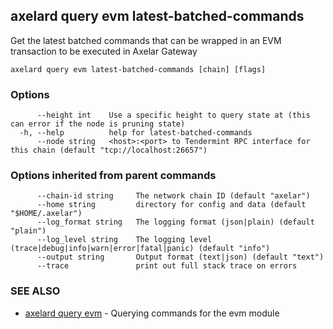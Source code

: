 ## axelard query evm latest-batched-commands

Get the latest batched commands that can be wrapped in an EVM transaction to be executed in Axelar Gateway

```
axelard query evm latest-batched-commands [chain] [flags]
```

### Options

```
      --height int    Use a specific height to query state at (this can error if the node is pruning state)
  -h, --help          help for latest-batched-commands
      --node string   <host>:<port> to Tendermint RPC interface for this chain (default "tcp://localhost:26657")
```

### Options inherited from parent commands

```
      --chain-id string     The network chain ID (default "axelar")
      --home string         directory for config and data (default "$HOME/.axelar")
      --log_format string   The logging format (json|plain) (default "plain")
      --log_level string    The logging level (trace|debug|info|warn|error|fatal|panic) (default "info")
      --output string       Output format (text|json) (default "text")
      --trace               print out full stack trace on errors
```

### SEE ALSO

- [axelard query evm](axelard_query_evm.md)	 - Querying commands for the evm module
